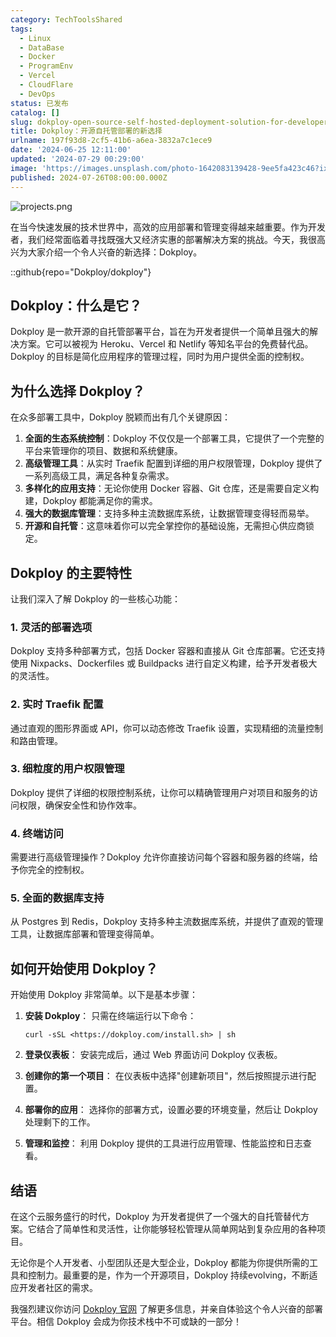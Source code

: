 ```yaml
---
category: TechToolsShared
tags:
  - Linux
  - DataBase
  - Docker
  - ProgramEnv
  - Vercel
  - CloudFlare
  - DevOps
status: 已发布
catalog: []
slug: dokploy-open-source-self-hosted-deployment-solution-for-developers
title: Dokploy：开源自托管部署的新选择
urlname: 197f93d8-2cf5-41b6-a6ea-3832a7c1ece9
date: '2024-06-25 12:11:00'
updated: '2024-07-29 00:29:00'
image: 'https://images.unsplash.com/photo-1642083139428-9ee5fa423c46?ixlib=rb-4.0.3&q=85&fm=jpg&crop=entropy&cs=srgb'
published: 2024-07-26T08:00:00.000Z
---
```


![projects.png](https://prod-files-secure.s3.us-west-2.amazonaws.com/5d24fe63-e567-4804-86f9-9fdc62e13082/adfdc1fe-2109-46ac-9ad4-f50e8631f20c/projects.png?X-Amz-Algorithm=AWS4-HMAC-SHA256&X-Amz-Content-Sha256=UNSIGNED-PAYLOAD&X-Amz-Credential=ASIAZI2LB466SME3DF3B%2F20250201%2Fus-west-2%2Fs3%2Faws4_request&X-Amz-Date=20250201T213150Z&X-Amz-Expires=3600&X-Amz-Security-Token=IQoJb3JpZ2luX2VjENX%2F%2F%2F%2F%2F%2F%2F%2F%2F%2FwEaCXVzLXdlc3QtMiJHMEUCIFKlQGcDkzniA0zUF01IIJN%2FkV92lFGPB9nyUslv5%2FalAiEA93xKJx7QlXYcIgEacdX2QpewFIXe4hVMmnXlVLOO3NoqiAQI3v%2F%2F%2F%2F%2F%2F%2F%2F%2F%2FARAAGgw2Mzc0MjMxODM4MDUiDMtzg8q2tsLlb5WG2SrcAyx9tQmhpoUm2i%2B1Kst%2BcXGA3FHeoCTKLeCqpgJtzUj2ErZPCeHnNxCXWvx8m1ZqoGFv%2FVyaE2JDPx%2Boxldm6BbnxBoubkqddXPt%2F%2FvoVlIrxhQMVFXAUITTPj7vddh0eCd2%2Fm9YtXk%2B1ro2Yo%2BXh7oP%2B1nV11w9kK%2FwrdTGzSAjYDdqwINAZejjG%2B7I%2BgRqtouhcw1u9GlvOKnXDOcce4wZr8zTqUUNjQH2fEFx0zCGm75Am%2B5k5NyBcEgdERtNylv%2BVK3jqIn97B035ZZeO%2BhBEUMQUZCRKo%2BZnRWwe0o76KH%2F%2BhtGp22%2BLxN0Q%2BMSNaimXoAQoA%2BSamHK7dbksn06DyaRzKNn7KuWXa%2FnMfvIO9CgIMcBaON%2F8eJwCe6dWbD8dgr3ZmhUWc%2BKY9JxAdP6ZgDL3WnAnuc7FKzPfxiEvfk6%2FHC17ij4HVROvasV8huodaBA8w%2F4iI5p%2FjRwZRgxriCmwYfsJHV9B0uh1%2BxCyCBhewV7tq%2FFD9RuoQo5HCRTyVWhZXpEYk8o2%2FgTE2ugYAaTeQqlErqvj7MAEVMjXlJl8Ab5TMn4qVjLm7kZMqQqLIPmG6jTW1POmJY4QLyjsb386SoPkBi1j%2BlRoVG%2F7xR5DaNP1BbNOZYXMOqT%2BrwGOqUBpbRC28RxyHBVQ9M%2B4JD5oztgTXmBF7zCRRywu8jJG6wBvpvEIZaDz7BmNHS4ZBcX49y2Raci1ScG1Ey2%2FlPfhhF0qZjg2JmoHV02%2FLzIUgbPDPErMK0bh1N00EvwUGiXahoeiw6roQDH%2BTzaRTSnljidyvpv0vdoRuPsskY73LZ%2FMqLHJHl3Vgm0jPfTB6%2BzdNK7rzlIf9Hh55AOqqj%2FL9zFLnhi&X-Amz-Signature=d209dbb70cc57d940cddb931115c7719dc28d5aea8b32a110d5b06a61c0cfbd6&X-Amz-SignedHeaders=host&x-id=GetObject)


在当今快速发展的技术世界中，高效的应用部署和管理变得越来越重要。作为开发者，我们经常面临着寻找既强大又经济实惠的部署解决方案的挑战。今天，我很高兴为大家介绍一个令人兴奋的新选择：Dokploy。


::github{repo="Dokploy/dokploy"}


## Dokploy：什么是它？


Dokploy 是一款开源的自托管部署平台，旨在为开发者提供一个简单且强大的解决方案。它可以被视为 Heroku、Vercel 和 Netlify 等知名平台的免费替代品。Dokploy 的目标是简化应用程序的管理过程，同时为用户提供全面的控制权。


## 为什么选择 Dokploy？


在众多部署工具中，Dokploy 脱颖而出有几个关键原因：

1. **全面的生态系统控制**：Dokploy 不仅仅是一个部署工具，它提供了一个完整的平台来管理你的项目、数据和系统健康。
2. **高级管理工具**：从实时 Traefik 配置到详细的用户权限管理，Dokploy 提供了一系列高级工具，满足各种复杂需求。
3. **多样化的应用支持**：无论你使用 Docker 容器、Git 仓库，还是需要自定义构建，Dokploy 都能满足你的需求。
4. **强大的数据库管理**：支持多种主流数据库系统，让数据管理变得轻而易举。
5. **开源和自托管**：这意味着你可以完全掌控你的基础设施，无需担心供应商锁定。

## Dokploy 的主要特性


让我们深入了解 Dokploy 的一些核心功能：


### 1. 灵活的部署选项


Dokploy 支持多种部署方式，包括 Docker 容器和直接从 Git 仓库部署。它还支持使用 Nixpacks、Dockerfiles 或 Buildpacks 进行自定义构建，给予开发者极大的灵活性。


### 2. 实时 Traefik 配置


通过直观的图形界面或 API，你可以动态修改 Traefik 设置，实现精细的流量控制和路由管理。


### 3. 细粒度的用户权限管理


Dokploy 提供了详细的权限控制系统，让你可以精确管理用户对项目和服务的访问权限，确保安全性和协作效率。


### 4. 终端访问


需要进行高级管理操作？Dokploy 允许你直接访问每个容器和服务器的终端，给予你完全的控制权。


### 5. 全面的数据库支持


从 Postgres 到 Redis，Dokploy 支持多种主流数据库系统，并提供了直观的管理工具，让数据库部署和管理变得简单。


## 如何开始使用 Dokploy？


开始使用 Dokploy 非常简单。以下是基本步骤：

1. **安装 Dokploy**：
只需在终端运行以下命令：

	```text
	curl -sSL <https://dokploy.com/install.sh> | sh
	```

2. **登录仪表板**：
安装完成后，通过 Web 界面访问 Dokploy 仪表板。
3. **创建你的第一个项目**：
在仪表板中选择"创建新项目"，然后按照提示进行配置。
4. **部署你的应用**：
选择你的部署方式，设置必要的环境变量，然后让 Dokploy 处理剩下的工作。
5. **管理和监控**：
利用 Dokploy 提供的工具进行应用管理、性能监控和日志查看。

## 结语


在这个云服务盛行的时代，Dokploy 为开发者提供了一个强大的自托管替代方案。它结合了简单性和灵活性，让你能够轻松管理从简单网站到复杂应用的各种项目。


无论你是个人开发者、小型团队还是大型企业，Dokploy 都能为你提供所需的工具和控制力。最重要的是，作为一个开源项目，Dokploy 持续evolving，不断适应开发者社区的需求。


我强烈建议你访问 [Dokploy 官网](https://dokploy.com/) 了解更多信息，并亲自体验这个令人兴奋的部署平台。相信 Dokploy 会成为你技术栈中不可或缺的一部分！

